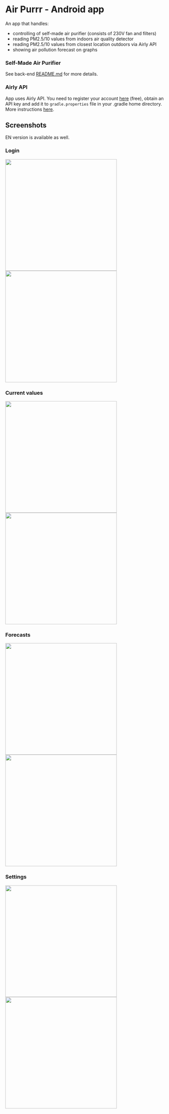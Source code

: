 # Air Purrr - Android app

An app that handles:
* controlling of self-made air purifier (consists of 230V fan and filters)
* reading PM2.5/10 values from indoors air quality detector 
* reading PM2.5/10 values from closest location outdoors via Airly API
* showing air pollution forecast on graphs

### Self-Made Air Purifier

See back-end [README.md](https://github.com/krzdabrowski/back-end-air-purrr) for more details.

### Airly API

App uses Airly API. You need to register your account [here](https://developer.airly.eu) (free), obtain an API key and add it to `gradle.properties` file in your .gradle home directory. More instructions [here](https://medium.com/code-better/hiding-api-keys-from-your-android-repository-b23f5598b906).

## Screenshots

EN version is available as well.

### Login
<img src="https://i.imgur.com/jDJ9rd6.png" width="350"> <img src="https://i.imgur.com/guKuWbv.png" width="350">

### Current values
<img src="https://i.imgur.com/OVCaXWr.png" width="350"> <img src="https://i.imgur.com/N4FWt14.png" width="350">

### Forecasts
<img src="https://i.imgur.com/0DZcq1G.png" width="350"> <img src="https://i.imgur.com/t4WAL9v.png" width="350">

### Settings
<img src="https://i.imgur.com/Qd3W1V7.png" width="350"> <img src="https://i.imgur.com/NDxQrgy.png" width="350">
